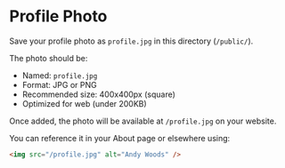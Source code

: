 # Profile Photo

Save your profile photo as `profile.jpg` in this directory (`/public/`).

The photo should be:

- Named: `profile.jpg`
- Format: JPG or PNG
- Recommended size: 400x400px (square)
- Optimized for web (under 200KB)

Once added, the photo will be available at `/profile.jpg` on your website.

You can reference it in your About page or elsewhere using:

```html
<img src="/profile.jpg" alt="Andy Woods" />
```
